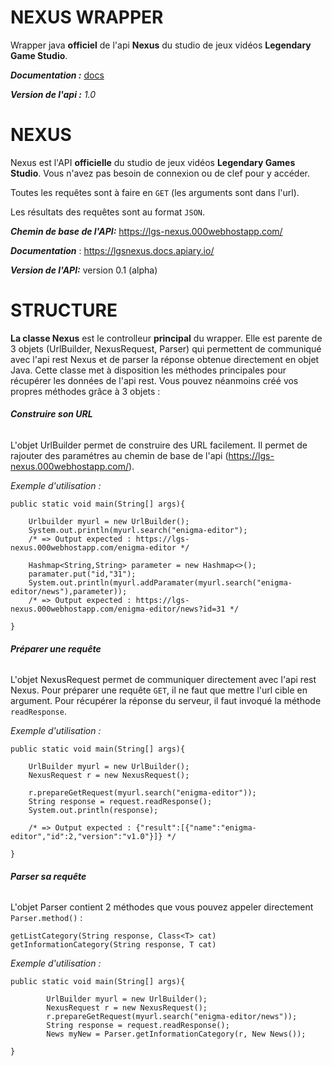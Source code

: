 # **NEXUS WRAPPER**


Wrapper java **officiel** de l'api **Nexus** du studio de jeux vidéos **Legendary Game Studio**.

_**Documentation :**_ [docs](docs/allclasses-index.html)

_**Version de l'api :**_ _1.0_


# **NEXUS**


Nexus est l'API **officielle** du studio de jeux vidéos **Legendary Games Studio**. Vous n'avez pas besoin de connexion ou de clef pour y accéder.

Toutes les requêtes sont à faire en `GET` (les arguments sont dans l'url).

Les résultats des requêtes sont au format `JSON`.

**_Chemin de base de l'API:_** https://lgs-nexus.000webhostapp.com/

_**Documentation**_ : https://lgsnexus.docs.apiary.io/

**_Version de l'API:_** version 0.1 (alpha)

# **STRUCTURE**

**La classe Nexus** est le controlleur **principal** du wrapper. 
Elle est parente de 3 objets (UrlBuilder, NexusRequest, Parser) qui permettent de communiqué avec l'api rest Nexus et de parser la réponse obtenue directement 
en objet Java. Cette classe met à disposition les méthodes principales pour récupérer les données de l'api rest. Vous pouvez néanmoins créé vos 
propres méthodes grâce à 3 objets :


###### **Construire son URL**

L'objet UrlBuilder permet de construire des URL facilement. 
Il permet de rajouter des paramétres au chemin de base de l'api (https://lgs-nexus.000webhostapp.com/). 

_Exemple d'utilisation :_

    public static void main(String[] args){
    
        Urlbuilder myurl = new UrlBuilder();
        System.out.println(myurl.search("enigma-editor");
        /* => Output expected : https://lgs-nexus.000webhostapp.com/enigma-editor */
        
        Hashmap<String,String> parameter = new Hashmap<>();
        paramater.put("id,"31");
        System.out.println(myurl.addParamater(myurl.search("enigma-editor/news"),parameter));
        /* => Output expected : https://lgs-nexus.000webhostapp.com/enigma-editor/news?id=31 */
        
    }
    
    
    
    
###### **Préparer une requête**

L'objet NexusRequest permet de communiquer directement avec l'api rest Nexus.
 Pour préparer une requête `GET`, il ne faut que mettre l'url cible en argument.
 Pour récupérer la réponse du serveur, il faut invoqué la méthode `readResponse`.

_Exemple d'utilisation :_

    public static void main(String[] args){
    
        UrlBuilder myurl = new UrlBuilder();
        NexusRequest r = new NexusRequest();
        
        r.prepareGetRequest(myurl.search("enigma-editor"));
        String response = request.readResponse();
        System.out.println(response);
        
        /* => Output expected : {"result":[{"name":"enigma-editor","id":2,"version":"v1.0"}]} */
        
    }
       
        
        
###### **Parser sa requête**

    
  L'objet Parser contient 2 méthodes que vous pouvez appeler directement `Parser.method()` :
  
  `getListCategory(String response, Class<T> cat)`
  `getInformationCategory(String response, T cat)`
  
  _Exemple d'utilisation :_
  
    public static void main(String[] args){
        
            UrlBuilder myurl = new UrlBuilder();
            NexusRequest r = new NexusRequest();
            r.prepareGetRequest(myurl.search("enigma-editor/news"));
            String response = request.readResponse();
            News myNew = Parser.getInformationCategory(r, New News());
                   
    }
           
